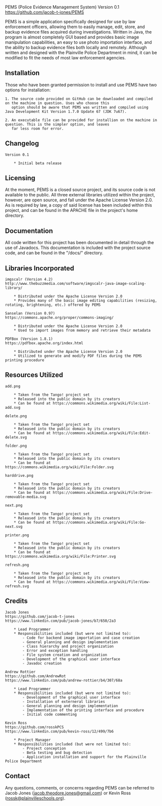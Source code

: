 PEMS (Police Evidence Management System) Version 0.1
https://github.com/jacob-t-jones/PEMS

<p>PEMS is a simple application specifically designed for use by law enforcement officers, allowing them to easily manage, edit, 
store, and backup evidence files acquired during investigations. Written in Java, the program is almost completely GUI based 
and provides basic image manipulation capabilities, an easy to use photo importation interface, and the ability to backup 
evidence files both locally and remotely. Although written and designed with the Plainville Police Department in mind, it can 
be modified to fit the needs of most law enforcement agencies.</p>

Installation
----------

Those who have been granted permission to install and use PEMS have two options for installation:

	1. The source code provided on GitHub can be downloaded and compiled on the machine in question. Uses who choose this 
	   option should be aware that PEMS was written and compiled using Java Development Kit Version 1.7.0 Update 67 (JDK 7u67).
	
	2. An executable file can be provided for installion on the machine in question. This is the simpler option, and leaves
	   far less room for error.

Changelog
----------

	Version 0.1
	
		* Initial beta release
		
Licensing
----------

At the moment, PEMS is a closed source project, and its source code is not available to the public. All three external
libraries utilized within the project, however, are open source, and fall under the Apache License Version 2.0. As is
required by law, a copy of said license has been included within this project, and can be found in the APACHE file in
the project's home directory.
		
Documentation
----------

All code written for this project has been documented in detail through the use of Javadocs. This documentation is included 
with the project source code, and can be found in the "/docs/" directory.

Libraries Incorporated
----------

	imgscalr (Version 4.2)
	http://www.thebuzzmedia.com/software/imgscalr-java-image-scaling-library/
	
		* Distributed under the Apache License Version 2.0
		* Provides many of the basic image editing capabilities (resizing, rotating, brightening, etc.) offered by PEMS

	Sanselan (Version 0.97)
	https://commons.apache.org/proper/commons-imaging/
	
		* Distributed under the Apache License Version 2.0
		* Used to import images from memory and retrieve their metadata

	PDFBox (Version 1.8.1)
	https://pdfbox.apache.org/index.html

		* Distributed under the Apache License Version 2.0 
		* Utilized to generate and modify PDF files during the PEMS printing procedure 
		
Resources Utilized
----------

	add.png
	
		* Taken from the Tango! project set
		* Released into the public domain by its creators
		* Can be found at https://commons.wikimedia.org/wiki/File:List-add.svg
		
	delete.png
	
		* Taken from the Tango! project set
		* Released into the public domain by its creators
		* Can be found at https://commons.wikimedia.org/wiki/File:Edit-delete.svg
		
	folder.png
		
		* Taken from the Tango! project set
		* Released into the public domain by its creators
		* Can be found at https://commons.wikimedia.org/wiki/File:Folder.svg
		
	harddrive.png
	
		* Taken from the Tango! project set
		* Released into the public domain by its creators
		* Can be found at https://commons.wikimedia.org/wiki/File:Drive-removable-media.svg
		
	next.png
	
		* Taken from the Tango! project set
		* Released into the public domain by its creators
		* Can be found at https://commons.wikimedia.org/wiki/File:Go-next.svg
		
	printer.png
	
		* Taken from the Tango! project set
		* Released into the public domain by its creators
		* Can be found at https://commons.wikimedia.org/wiki/File:Printer.svg
		
	refresh.png
	
		* Taken from the Tango! project set
		* Released into the public domain by its creators
		* Can be found at https://commons.wikimedia.org/wiki/File:View-refresh.svg

Credits
----------

	Jacob Jones
	https://github.com/jacob-t-jones
	https://www.linkedin.com/pub/jacob-jones/b7/650/2a3
	
		* Lead Programmer
		* Responsibilities included (but were not limited to):
			- Code for backend image importation and case creation
			- General planning and design implementation
			- Class hierarchy and project organization
			- Error and exception handling
			- File system creation and organization
			- Development of the graphical user interface
			- Javadoc creation
		
	Andrew Rottier
	https://github.com/AndrewRot
	https://www.linkedin.com/pub/andrew-rottier/b4/307/68a
	
		* Lead Programmer
		* Responsibilities included (but were not limited to):
			- Development of the graphical user interface
			- Installation of externeral libraries 
			- General planning and design implementation
			- Implementation of the printing interface and procedure
			- Initial code commenting
	
	Kevin Ross
	https://github.com/rosskPCS
	https://www.linkedin.com/pub/kevin-ross/12/499/7b6
		
		* Project Manager
		* Responsibilities included (but were not limited to):
			- Project conception
			- Beta testing and bug detection
			- Application installation and support for the Plainville Police Department
			
Contact
----------

Any questions, comments, or concerns regarding PEMS can be referred to Jacob Jones (jacob.theodore.jones@gmail.com) or Kevin
Ross (rossk@plainvilleschools.org).